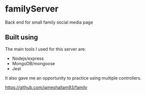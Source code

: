 # familyServer

Back end for small family social media page

## Built using

The main tools I used for this server are:

- Nodejs/express
- MongoDB/mongoose
- Jest

It also gave me an opportunity to practice using multiple controllers.

https://github.com/jameshallam93/family


